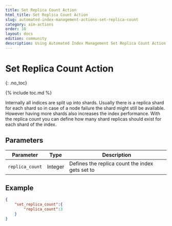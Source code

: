 ```yaml
---
title: Set Replica Count Action
html_title: Set Replica Count Action
slug: automated-index-management-actions-set-replica-count
category: aim-actions
order: 10
layout: docs
edition: community
description: Using Automated Index Management Set Replica Count Action
---
```


<!--- Copyright 2020 floragunn GmbH -->

# Set Replica Count Action
{: .no_toc}

{% include toc.md %}

Internally all indices are split up into shards. Usually there is a replica shard for each shard so in case of a node failure the shard might still be available. However having more shards also increases the index performance. With the replica count you can define how many shard replicas should exist for each shard of the index.

## Parameters

|Parameter|Type|Description|
|-|-|-|
|`replica_count`|Integer|Defines the replica count the index gets set to|

## Example

```JSON
{
    "set_replica_count":{
        "replica_count":3
    }
}
```
